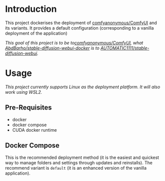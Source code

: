 # Introduction
This project dockerises the deployment of [comfyanonymous/ComfyUI](https://github.com/comfyanonymous/ComfyUI) and its variants. It provides a default configuration (corresponding to a vanilla deployment of the application)

*This goal of this project is to be to[comfyanonymous/ComfyUI](https://github.com/comfyanonymous/ComfyUI), what [AbdBarho/stable-diffusion-webui-docker](https://github.com/AbdBarho/stable-diffusion-webui-docker) is to [AUTOMATIC1111/stable-diffusion-webui](https://github.com/AUTOMATIC1111/stable-diffusion-webui).*

# Usage
*This project currently supports Linux as the deployment platform. It will also work using WSL2.*

## Pre-Requisites
- docker
- docker compose
- CUDA docker runtime

## Docker Compose
This is the recommended deployment method (it is the easiest and quickest way to manage folders and settings through updates and reinstalls). The recommend variant is `default` (it is an enhanced version of the vanilla application).


